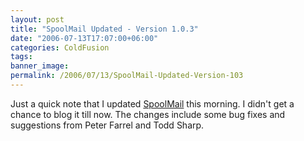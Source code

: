 ```yaml
---
layout: post
title: "SpoolMail Updated - Version 1.0.3"
date: "2006-07-13T17:07:00+06:00"
categories: ColdFusion 
tags: 
banner_image: 
permalink: /2006/07/13/SpoolMail-Updated-Version-103
---
```


Just a quick note that I updated <a href="http://ray.camdenfamily.com/projects/spoolmail">SpoolMail</a> this morning. I didn't get a chance to blog it till now. The changes include some bug fixes and suggestions from Peter Farrel and Todd Sharp.